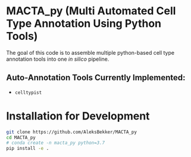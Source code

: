 # MACTA_py (Multi Automated Cell Type Annotation Using Python Tools)

The goal of this code is to assemble multiple python-based cell type annotation tools into one *in silico* pipeline.

## Auto-Annotation Tools Currently Implemented:
- `celltypist`

# Installation for Development

```bash
git clone https://github.com/AleksBekker/MACTA_py
cd MACTA_py
# conda create -n macta_py python=3.7
pip install -e .
```
